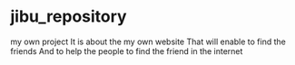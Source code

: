 # jibu_repository
my own project
It is about the my own website
That will enable to find the friends
And to help the people to find the friend in the internet
